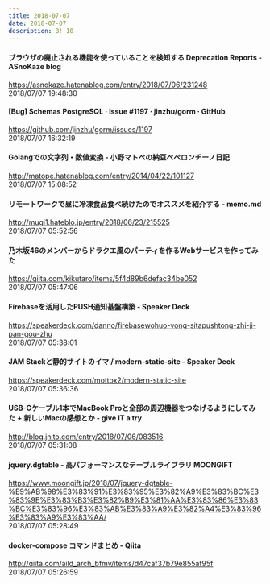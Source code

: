```yaml
---
title: 2018-07-07
date: 2018-07-07
description: B! 10
---
```


#### ブラウザの廃止される機能を使っていることを検知する Deprecation Reports - ASnoKaze blog
https://asnokaze.hatenablog.com/entry/2018/07/06/231248<br>
2018/07/07 19:48:30<br>


#### [Bug] Schemas PostgreSQL · Issue #1197 · jinzhu/gorm · GitHub
https://github.com/jinzhu/gorm/issues/1197<br>
2018/07/07 16:32:19<br>


#### Golangでの文字列・数値変換 - 小野マトペの納豆ペペロンチーノ日記
http://matope.hatenablog.com/entry/2014/04/22/101127<br>
2018/07/07 15:08:52<br>


#### リモートワークで昼に冷凍食品食べ続けたのでオススメを紹介する - memo.md
http://mugi1.hateblo.jp/entry/2018/06/23/215525<br>
2018/07/07 05:52:56<br>


#### 乃木坂46のメンバーからドラクエ風のパーティを作るWebサービスを作ってみた
https://qiita.com/kikutaro/items/5f4d89b6defac34be052<br>
2018/07/07 05:47:06<br>


#### Firebaseを活用したPUSH通知基盤構築 - Speaker Deck
https://speakerdeck.com/danno/firebasewohuo-yong-sitapushtong-zhi-ji-pan-gou-zhu<br>
2018/07/07 05:38:01<br>


#### JAM Stackと静的サイトのイマ / modern-static-site - Speaker Deck
https://speakerdeck.com/mottox2/modern-static-site<br>
2018/07/07 05:36:36<br>


#### USB-Cケーブル1本でMacBook Proと全部の周辺機器をつなげるようにしてみた + 新しいMacの感想とか - give IT a try
http://blog.jnito.com/entry/2018/07/06/083516<br>
2018/07/07 05:31:08<br>


#### jquery.dgtable - 高パフォーマンスなテーブルライブラリ MOONGIFT
https://www.moongift.jp/2018/07/jquery-dgtable-%E9%AB%98%E3%83%91%E3%83%95%E3%82%A9%E3%83%BC%E3%83%9E%E3%83%B3%E3%82%B9%E3%81%AA%E3%83%86%E3%83%BC%E3%83%96%E3%83%AB%E3%83%A9%E3%82%A4%E3%83%96%E3%83%A9%E3%83%AA/<br>
2018/07/07 05:28:49<br>


#### docker-compose コマンドまとめ - Qiita
http://qiita.com/aild_arch_bfmv/items/d47caf37b79e855af95f<br>
2018/07/07 05:26:59<br>


